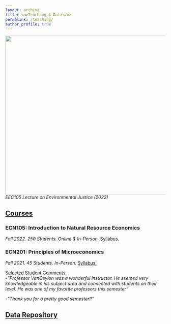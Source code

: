 ```yaml
---
layout: archive
title: <u>Teaching & Data</u>
permalink: /teaching/
author_profile: true
---
```

<img src="https://github.com/jvan-econ/jvan-econ.github.io/assets/120732972/9927fb7f-a596-45f6-8796-7dae32359b80" width="600" height="500"> <br>
*EEC105 Lecture on Environmental Justice (2022)*

## <u>Courses</u>
### ECN105: Introduction to Natural Resource Economics
*Fall 2022. 250 Students. Online & In-Person.* <u>Syllabus.</u>

### ECN201: Principles of Microeconomics
*Fall 2021. 45 Students. In-Person.* <u>Syllabus.</u>

<u>Selected Student Comments:</u> <br>
*-"Professor VanCeylon was a wonderful instructor. He seemed very knowledgeable in his subject area and connected with students on their level. He was one of my favorite professors this semester"*<br>

*-"Thank you for a pretty good semester!!"*




## <u>Data Repository</u>








